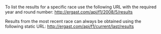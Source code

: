 To list the results for a specific race use the following URL with the required year and round number:
http://ergast.com/api/f1/2008/5/results

Results from the most recent race can always be obtained using the following static URL:
http://ergast.com/api/f1/current/last/results
